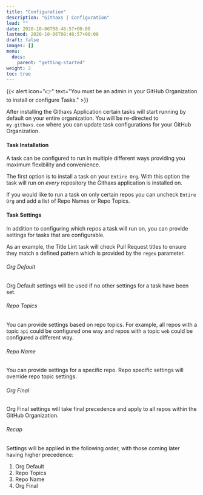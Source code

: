 ```yaml
---
title: "Configuration"
description: "Githaxs | Configuration"
lead: ""
date: 2020-10-06T08:48:57+00:00
lastmod: 2020-10-06T08:48:57+00:00
draft: false
images: []
menu:
  docs:
    parent: "getting-started"
weight: 2
toc: true
---
```


{{< alert icon="👉" text="You must be an admin in your GitHub Organization to install or configure Tasks." >}}

After installing the Githaxs Application certain tasks will start running by default on your entire organization. You will be re-directed to `my.githaxs.com`
where you can update task configurations for your GitHub Organization.

#### Task Installation

A task can be configured to run in multiple different ways providing you maximum flexibility and convenience.

The first option is to install a task on your `Entire Org`. With this option the task will run on *every* repository the Githaxs application is installed on.

If you would like to run a task on only certain repos you can uncheck `Entire Org` and add a list of Repo Names or Repo Topics.


#### Task Settings
In addition to configuring which repos a task will run on, you can provide settings for tasks that are configurable.

As an example, the Title Lint task will check Pull Request titles to ensure they match a defined pattern which is provided by the `regex` parameter.

###### Org Default

Org Default settings will be used if no other settings for a task have been set.

###### Repo Topics

You can provide settings based on repo topics. For example, all repos with a topic `api` could be configured one way and repos with
a topic `web` could be configured a different way.

###### Repo Name

You can provide settings for a specific repo. Repo specific settings will override repo topic settings.

###### Org Final

Org Final settings will take final precedence and apply to all repos within the GitHub Organization.

###### Recap

Settings will be applied in the following order, with those coming later having higher precedence:

1. Org Default
2. Repo Topics
3. Repo Name
4. Org Final